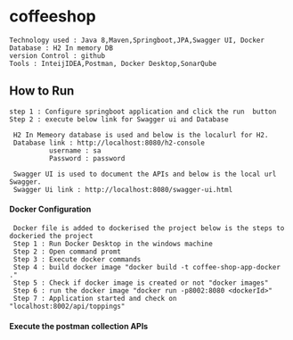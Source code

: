 # coffeeshop

    Technology used : Java 8,Maven,Springboot,JPA,Swagger UI, Docker
    Database : H2 In memory DB
    version Control : github
    Tools : InteijIDEA,Postman, Docker Desktop,SonarQube
 ## How to Run
    step 1 : Configure springboot application and click the run  button
    Step 2 : execute below link for Swagger ui and Database

     H2 In Memeory database is used and below is the localurl for H2. 
     Database link : http://localhost:8080/h2-console
              username : sa   
              Password : password
              
     Swagger UI is used to document the APIs and below is the local url Swagger.     
     Swagger Ui link : http://localhost:8080/swagger-ui.html
     
   #### Docker Configuration
   
     Docker file is added to dockerised the project below is the steps to dockeried the project
     Step 1 : Run Docker Desktop in the windows machine
     Step 2 : Open command promt
     Step 3 : Execute docker commands
     Step 4 : build docker image "docker build -t coffee-shop-app-docker ."
     Step 5 : Check if docker image is created or not "docker images"
     Step 6 : run the docker image "docker run -p8002:8080 <dockerId>"
     Step 7 : Application started and check on "localhost:8002/api/toppings"
     
 #### Execute the postman collection APIs     
 
   
